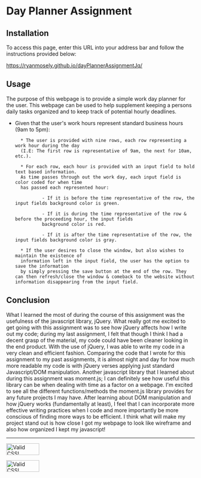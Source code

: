 
# Day Planner Assignment

  

## Installation

To access this page, enter this URL into your address bar and follow the instructions provided below:

https://ryanmosely.github.io/dayPlannerAssignmentJq/

  

## Usage

The purpose of this webpage is to provide a simple work day planner for the user. This webpage can be used to help supplement keeping a persons daily tasks organized and to keep track of potential hourly deadlines.

 
- Given that the user's work hours represent standard business hours (9am to 5pm):

        * The user is provided with nine rows, each row representing a work hour during the day
        (I.E: The first row is representative of 9am, the next for 10am, etc.).

        * For each row, each hour is provided with an input field to hold text based information.
        As time passes through out the work day, each input field is color coded for when time
        has passed each represented hour:

                - If it is before the time representative of the row, the input fields background color is green.

                - If it is during the time representative of the row & before the proceeding hour, the input fields
                background color is red.

                - If it is after the time representative of the row, the input fields background color is gray.

        * If the user desires to close the window, but also wishes to maintain the existence of
        information left in the input field, the user has the option to save the information
        by simply pressing the save button at the end of the row. They can then refresh/close the window & comeback to the website without information disappearing from the input field.

## Conclusion

What I learned the most of during the course of this assignment was the usefulness of the javascript library, jQuery. What really got me excited to get going with this assignment was to see how jQuery affects how I write out my code; during my last assignment, I felt that though I think I had a decent grasp of the material, my code could have been cleaner looking in the end product. With the use of jQuery, I was able to write my code in a very clean and efficient fashion. Comparing the code that I wrote for this assignment to my past assignments, it is almost night and day for how much more readable my code is with jQuery verses applying just standard Javascript/DOM manipulation. 
Another javascript library that I learned about during this assignment was moment.js; I can definitely see how useful this library can be when dealing with time as a factor on a webpage. I'm excited to see all the different functions/methods the moment.js library provides for any future projects I may have. After learning about DOM manipulation and how jQuery works (fundamentally at least), I feel that I can incorporate more effective writing practices when I code and more importantly be more conscious of finding more ways to be efficient.
I think what will make my project stand out is how close I got my webpage to look like wireframe and also how organized I kept my javascript!


---

<p><a href="http://jigsaw.w3.org/css-validator/check/referer">
<img style="border:0;width:88px;height:31px"
src="http://jigsaw.w3.org/css-validator/images/vcss"
alt="Valid CSS!" /></a></p>

  

<p><a href="http://jigsaw.w3.org/css-validator/check/referer">
<img style="border:0;width:88px;height:31px"
src="https://www.w3.org/Icons/valid-html401"
alt="Valid CSS!" /></a></p>
